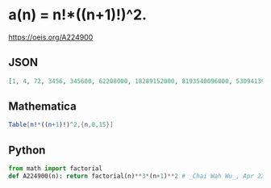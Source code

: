 # a\(n\) \= n\!\*\(\(n\+1\)\!\)^2\.
https://oeis.org/A224900
## JSON
```JSON
[1, 4, 72, 3456, 345600, 62208000, 18289152000, 8193540096000, 5309413982208000, 4778472583987200000, 5781951826624512000000, 9158611693373227008000000, 18573664514160904372224000000, 47325697182081984340426752000000, 149075946123558250672344268800000000]
```
## Mathematica
```Mathematica
Table[n!*((n+1)!)^2,{n,0,15}]
```
## Python
```Python
from math import factorial
def A224900(n): return factorial(n)**3*(n+1)**2 # _Chai Wah Wu_, Apr 22 2024
```
